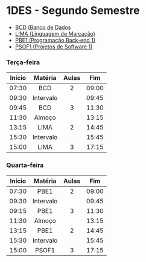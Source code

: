 # 1DES - Segundo Semestre
- [BCD (Banco de Dados](./01-bcd/)
- [LIMA (Linguagem de Marcação)](./02-lima/)
- [PBE1 (Programação Back-end 1)](./03-pbe1/)
- [PSOF1 (Projetos de Software 1)](./04-psof1/)

### Terça-feira
|Início|Matéria|Aulas|Fim|
|-|:-:|:-:|:-:|
|07:30|BCD|2|09:00|
|09:30|Intervalo||09:45|
|09:45|BCD|3|11:30|
|11:30|Almoço||13:15|
|13:15|LIMA|2|14:45|
|15:30|Intervalo||15:45|
|15:00|LIMA|3|17:15|

### Quarta-feira
|Início|Matéria|Aulas|Fim|
|-|:-:|:-:|:-:|
|07:30|PBE1|2|09:00|
|09:30|Intervalo||09:45|
|09:15|PBE1|3|11:30|
|11:30|Almoço||13:15|
|13:15|PBE1|2|14:45|
|15:30|Intervalo||15:45|
|15:00|PSOF1|3|17:15|
